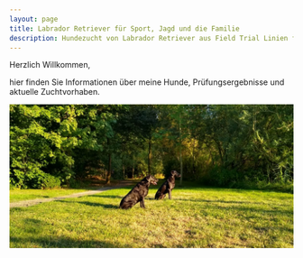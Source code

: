 ```yaml
---
layout: page
title: Labrador Retriever für Sport, Jagd und die Familie
description: Hundezucht von Labrador Retriever aus Field Trial Linien für die Jagd, Sport und die aktive Familie. Zuchthündin Reggae vom Keien Fenn. 
---
```


Herzlich Willkommen,

hier finden Sie Informationen über meine Hunde, Prüfungsergebnisse und aktuelle Zuchtvorhaben.

<img src="/assets/hannah-gallery/hannah-reggae.jpeg" height="">
